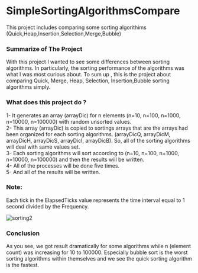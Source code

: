 # SimpleSortingAlgorithmsCompare
This project includes comparing some sorting algorithims (Quick,Heap,Insertion,Selection,Merge,Bubble)
### Summarize of The Project
With this project I wanted to see some differences between sorting algorithms. In particularly, the sorting performance of the algorithms was what I was most curious about. To sum up , this is the project about comparing Quick, Merge, Heap, Selection, Insertion,Bubble sorting algorithms simply.

### What does this project do ?
1- It generates an array (arrayDic) for n elements (n=10, n=100, n=1000, n=10000, n=100000) with random unsorted values.                                                 
2- This array (arrayDic) is copied to sortings arrays that are the arrays had been organized for each sorting algorithms. (arrayDicQ, arrayDicM, arrayDicH, arrayDicS, arrayDicI, arrayDicB). So, all of the sorting algorithms will deal with same values set.             
3- Each sorting algorithms will sort according to (n=10, n=100, n=1000, n=10000, n=100000) and then the results will be written.           
4- All of the processes will be done five times.                                                                                           
5- And all of the results will be written.                                                                                                  
### Note:
Each tick in the ElapsedTicks value represents the time interval equal to 1 second divided by the Frequency.

![sorting2](https://user-images.githubusercontent.com/18524467/61579100-6e97ac80-ab09-11e9-81dd-95e750420036.JPG)

### Conclusion

As you see, we got result dramatically for some algorithms while n (element count) was increasing for 10 to 100000. Especially bubble sort is the worst sorting algorithms within themselves and we see the quick sorting algorithm is the fastest.  

